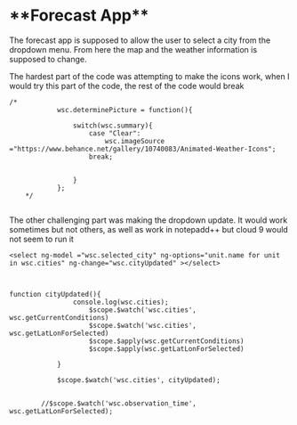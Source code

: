 <h1>**Forecast App**</h1>

The forecast app is supposed to allow the user to select a city from the dropdown menu.
From here the map and the weather information is supposed to change.

<p>The hardest part of the code was attempting to make the icons work, when I would try
this part of the code, the rest of the code would break</p>

``` 
/*
			wsc.determinePicture = function(){
				
				switch(wsc.summary){
					case "Clear":
						wsc.imageSource ="https://www.behance.net/gallery/10740083/Animated-Weather-Icons";
					break;
					
					
				}
			};
	*/ 
	
```

<p>The other challenging part was making the dropdown update. It would work sometimes but not others,
as well as work in notepadd++ but cloud 9 would not seem to run it</p>

```
<select ng-model ="wsc.selected_city" ng-options="unit.name for unit in wsc.cities" ng-change="wsc.cityUpdated" ></select>



function cityUpdated(){
				console.log(wsc.cities);
					$scope.$watch('wsc.cities', wsc.getCurrentConditions)
					$scope.$watch('wsc.cities', wsc.getLatLonForSelected)
					$scope.$apply(wsc.getCurrentConditions)
					$scope.$apply(wsc.getLatLonForSelected)
				
			}

			$scope.$watch('wsc.cities', cityUpdated);
		
	
		//$scope.$watch('wsc.observation_time', wsc.getLatLonForSelected);
```